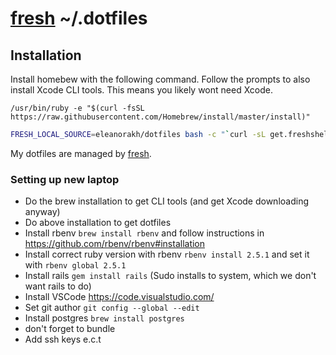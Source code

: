 # [fresh] ~/.dotfiles

## Installation

Install homebew with the following command. Follow the prompts to also install Xcode CLI tools. This means you likely wont need Xcode.
```
/usr/bin/ruby -e "$(curl -fsSL https://raw.githubusercontent.com/Homebrew/install/master/install)"
```

``` sh
FRESH_LOCAL_SOURCE=eleanorakh/dotfiles bash -c "`curl -sL get.freshshell.com`"
```

My dotfiles are managed by [fresh].

[fresh]: https://github.com/freshshell/fresh

### Setting up new laptop

- Do the brew installation to get CLI tools (and get Xcode downloading anyway)
- Do above installation to get dotfiles
- Install rbenv `brew install rbenv` and follow instructions in https://github.com/rbenv/rbenv#installation
- Install correct ruby version with rbenv `rbenv install 2.5.1` and set it with `rbenv global 2.5.1`
- Install rails `gem install rails` (Sudo installs to system, which we don't want rails to do)
- Install VSCode https://code.visualstudio.com/
- Set git author `git config --global --edit`
- Install postgres `brew install postgres`
- don't forget to bundle
- Add ssh keys e.c.t
